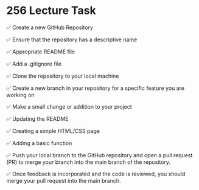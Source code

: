 # 256 Lecture Task

✅ Create a new GitHub Repository

✅ Ensure that the repository has a descriptive name

✅ Appropriate README file

✅ Add a .gitignore file

✅ Clone the repository to your local machine

✅ Create a new branch in your repository for a specific feature you are working on

✅ Make a small change or addition to your project

✅ Updating the README

✅ Creating a simple HTML/CSS page

✅ Adding a basic function

✅ Push your local branch to the GitHub repository and open a pull request (PR) to merge your branch into the main branch of the repository.

✅ Once feedback is incorporated and the code is reviewed, you should merge your pull request into the main branch.
